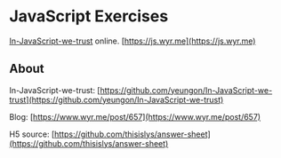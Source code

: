 # JavaScript Exercises

[In-JavaScript-we-trust](https://github.com/yeungon/In-JavaScript-we-trust) online. [https://js.wyr.me](https://js.wyr.me)

## About

In-JavaScript-we-trust: [https://github.com/yeungon/In-JavaScript-we-trust](https://github.com/yeungon/In-JavaScript-we-trust)

Blog: [https://www.wyr.me/post/657](https://www.wyr.me/post/657)

H5 source: [https://github.com/thisislys/answer-sheet](https://github.com/thisislys/answer-sheet)
